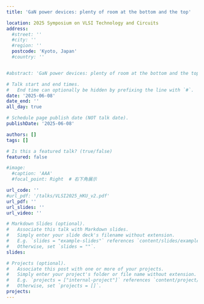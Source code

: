 ```yaml
---
title: 'GaN power devices: plenty of room at the bottom and the top'

location: 2025 Symposium on VLSI Technology and Circuits
address:
  #street: ''
  #city: ''
  #region: ''
  postcode: 'Kyoto, Japan'
  #country: ''


#abstract: 'GaN power devices: plenty of room at the bottom and the top'

# Talk start and end times.
#   End time can optionally be hidden by prefixing the line with `#`.
date: '2025-06-08'
date_end: ''
all_day: true

# Schedule page publish date (NOT talk date).
publishDate: '2025-06-08'

authors: []
tags: []

# Is this a featured talk? (true/false)
featured: false

#image:
  #caption: 'AAA'
  #focal_point: Right  # 右下角展示

url_code: ''
#url_pdf: '/talks/VLSI2025_HKU_v2.pdf'
url_pdf: ''
url_slides: ''
url_video: ''

# Markdown Slides (optional).
#   Associate this talk with Markdown slides.
#   Simply enter your slide deck's filename without extension.
#   E.g. `slides = "example-slides"` references `content/slides/example-slides.md`.
#   Otherwise, set `slides = ""`.
slides:

# Projects (optional).
#   Associate this post with one or more of your projects.
#   Simply enter your project's folder or file name without extension.
#   E.g. `projects = ["internal-project"]` references `content/project/deep-learning/index.md`.
#   Otherwise, set `projects = []`.
projects:
---
```

